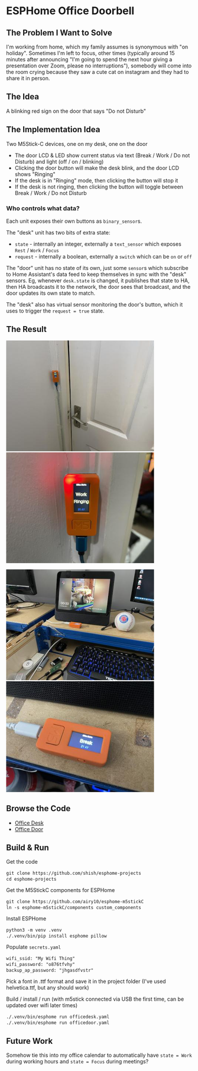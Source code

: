 ESPHome Office Doorbell
=======================


The Problem I Want to Solve
---------------------------
I'm working from home, which my family assumes is synonymous with
"on holiday". Sometimes I'm left to focus, other times (typically
around 15 minutes after announcing "I'm going to spend the next
hour giving a presentation over Zoom, please no interruptions"),
somebody will come into the room crying because they saw a cute
cat on instagram and they had to share it in person.


The Idea
--------
A blinking red sign on the door that says "Do not Disturb"


The Implementation Idea
-----------------------
Two M5Stick-C devices, one on my desk, one on the door

- The door LCD & LED show current status via text (Break / Work /
  Do not Disturb) and light (off / on / blinking)
- Clicking the door button will make the desk blink, and the door
  LCD shows "Ringing"
- If the desk is in "Ringing" mode, then clicking the button will
  stop it
- If the desk is not ringing, then clicking the button will toggle
  between Break / Work / Do not Disturb

### Who controls what data?

Each unit exposes their own buttons as `binary_sensor`s.

The "desk" unit has two bits of extra state:

- `state` - internally an integer, externally a `text_sensor` which
  exposes `Rest` / `Work` / `Focus`
- `request` - internally a boolean, externally a `switch` which can
  be `on` or `off`

The "door" unit has no state of its own, just some `sensor`s which
subscribe to Home Assistant's data feed to keep themselves in sync
with the "desk" sensors. Eg, whenever `desk.state` is changed, it
publishes that state to HA, then HA broadcasts it to the network,
the door sees that broadcast, and the door updates its own state to
match.

The "desk" also has virtual sensor monitoring the door's button,
which it uses to trigger the `request = true` state.


The Result
----------
![Door - Far](./.github/images/doorbell/door-far.jpg?raw=true)
![Door - Close](./.github/images/doorbell/door-close.jpg?raw=true)

![Desk - Far](./.github/images/doorbell/desk-far.jpg?raw=true)
![Desk - Close](./.github/images/doorbell/desk-close.jpg?raw=true)


Browse the Code
---------------
* [Office Desk](./officedesk.yaml)
* [Office Door](./officedoor.yaml)


Build & Run
-----------
Get the code
```
git clone https://github.com/shish/esphome-projects
cd esphome-projects
```

Get the M5StickC components for ESPHome
```
git clone https://github.com/airy10/esphome-m5stickC
ln -s esphome-m5stickC/components custom_components
```

Install ESPHome
```
python3 -m venv .venv
./.venv/bin/pip install esphome pillow
```

Populate `secrets.yaml`
```
wifi_ssid: "My Wifi Thing"
wifi_password: "o876tfvhy"
backup_ap_password: "jhgasdfvstr"
```

Pick a font in .ttf format and save it in the project folder (I've used
helvetica.ttf, but any should work)

Build / install / run (with m5stick connected via USB the first time, can
be updated over wifi later times)
```
./.venv/bin/esphome run officedesk.yaml
./.venv/bin/esphome run officedoor.yaml
```


Future Work
-----------
Somehow tie this into my office calendar to automatically have
`state = Work` during working hours and `state = Focus` during
meetings?
